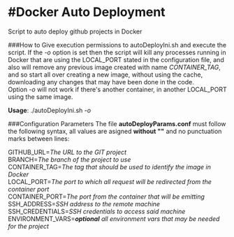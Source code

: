 #Docker Auto Deployment
======

Script to auto deploy github projects in Docker


###How to
Give execution permissions to autoDeployIni.sh and execute the script. If the _-o_ option is set then the script will kill any processes running in Docker that are using the LOCAL_PORT stated in the configuration file, and also will remove any previous image created with name _CONTAINER_TAG_, and so start all over creating a new image, without using the cache, downloading any changes that may have been done in the code.   
Option _-o_ will not work if there's another container, in another LOCAL_PORT using the same image.

**Usage**: ./autoDeployIni.sh _-o_ 


###Configuration Parameters
The file **autoDeployParams.conf** must follow the following syntax, all values are asigned **without ""** and no punctuation marks between lines:

GITHUB_URL=*The URL to the GIT project*  
BRANCH=*The branch of the project to use*  
CONTAINER_TAG=*The tag that should be used to identify the image in Docker*  
LOCAL_PORT=*The port to which all request will be redirected from the container port*  
CONTAINER_PORT=*The port from the container that will be emitting*  
SSH_ADDRESS=*SSH address to the remote machine*  
SSH_CREDENTIALS=*SSH credentials to access said machine*  
ENVIRONMENT_VARS=**_optional_** *all environment vars that may be needed for the project*  